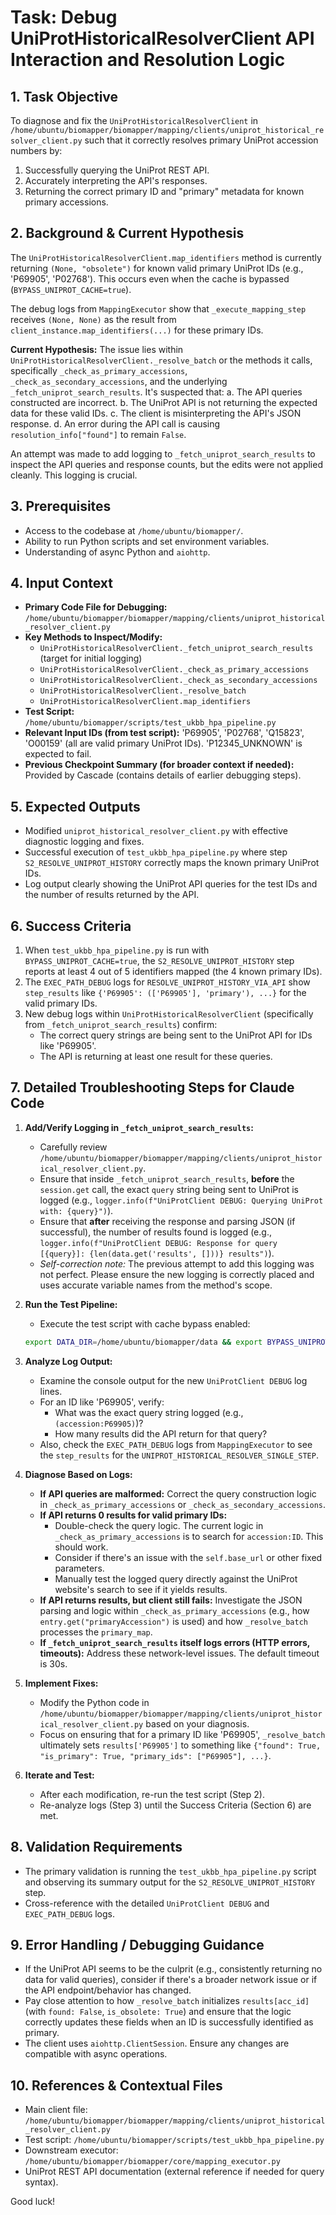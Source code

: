 # Task: Debug UniProtHistoricalResolverClient API Interaction and Resolution Logic

## 1. Task Objective

To diagnose and fix the `UniProtHistoricalResolverClient` in `/home/ubuntu/biomapper/biomapper/mapping/clients/uniprot_historical_resolver_client.py` such that it correctly resolves primary UniProt accession numbers by:
1.  Successfully querying the UniProt REST API.
2.  Accurately interpreting the API's responses.
3.  Returning the correct primary ID and "primary" metadata for known primary accessions.

## 2. Background & Current Hypothesis

The `UniProtHistoricalResolverClient.map_identifiers` method is currently returning `(None, "obsolete")` for known valid primary UniProt IDs (e.g., 'P69905', 'P02768'). This occurs even when the cache is bypassed (`BYPASS_UNIPROT_CACHE=true`).

The debug logs from `MappingExecutor` show that `_execute_mapping_step` receives `(None, None)` as the result from `client_instance.map_identifiers(...)` for these primary IDs.

**Current Hypothesis:** The issue lies within `UniProtHistoricalResolverClient._resolve_batch` or the methods it calls, specifically `_check_as_primary_accessions`, `_check_as_secondary_accessions`, and the underlying `_fetch_uniprot_search_results`. It's suspected that:
    a.  The API queries constructed are incorrect.
    b.  The UniProt API is not returning the expected data for these valid IDs.
    c.  The client is misinterpreting the API's JSON response.
    d.  An error during the API call is causing `resolution_info["found"]` to remain `False`.

An attempt was made to add logging to `_fetch_uniprot_search_results` to inspect the API queries and response counts, but the edits were not applied cleanly. This logging is crucial.

## 3. Prerequisites

*   Access to the codebase at `/home/ubuntu/biomapper/`.
*   Ability to run Python scripts and set environment variables.
*   Understanding of async Python and `aiohttp`.

## 4. Input Context

*   **Primary Code File for Debugging:** `/home/ubuntu/biomapper/biomapper/mapping/clients/uniprot_historical_resolver_client.py`
*   **Key Methods to Inspect/Modify:**
    *   `UniProtHistoricalResolverClient._fetch_uniprot_search_results` (target for initial logging)
    *   `UniProtHistoricalResolverClient._check_as_primary_accessions`
    *   `UniProtHistoricalResolverClient._check_as_secondary_accessions`
    *   `UniProtHistoricalResolverClient._resolve_batch`
    *   `UniProtHistoricalResolverClient.map_identifiers`
*   **Test Script:** `/home/ubuntu/biomapper/scripts/test_ukbb_hpa_pipeline.py`
*   **Relevant Input IDs (from test script):** 'P69905', 'P02768', 'Q15823', 'O00159' (all are valid primary UniProt IDs). 'P12345_UNKNOWN' is expected to fail.
*   **Previous Checkpoint Summary (for broader context if needed):** Provided by Cascade (contains details of earlier debugging steps).

## 5. Expected Outputs

*   Modified `uniprot_historical_resolver_client.py` with effective diagnostic logging and fixes.
*   Successful execution of `test_ukbb_hpa_pipeline.py` where step `S2_RESOLVE_UNIPROT_HISTORY` correctly maps the known primary UniProt IDs.
*   Log output clearly showing the UniProt API queries for the test IDs and the number of results returned by the API.

## 6. Success Criteria

1.  When `test_ukbb_hpa_pipeline.py` is run with `BYPASS_UNIPROT_CACHE=true`, the `S2_RESOLVE_UNIPROT_HISTORY` step reports at least 4 out of 5 identifiers mapped (the 4 known primary IDs).
2.  The `EXEC_PATH_DEBUG` logs for `RESOLVE_UNIPROT_HISTORY_VIA_API` show `step_results` like `{'P69905': (['P69905'], 'primary'), ...}` for the valid primary IDs.
3.  New debug logs within `UniProtHistoricalResolverClient` (specifically from `_fetch_uniprot_search_results`) confirm:
    *   The correct query strings are being sent to the UniProt API for IDs like 'P69905'.
    *   The API is returning at least one result for these queries.

## 7. Detailed Troubleshooting Steps for Claude Code

1.  **Add/Verify Logging in `_fetch_uniprot_search_results`:**
    *   Carefully review `/home/ubuntu/biomapper/biomapper/mapping/clients/uniprot_historical_resolver_client.py`.
    *   Ensure that inside `_fetch_uniprot_search_results`, **before** the `session.get` call, the exact `query` string being sent to UniProt is logged (e.g., `logger.info(f"UniProtClient DEBUG: Querying UniProt with: {query}")`).
    *   Ensure that **after** receiving the response and parsing JSON (if successful), the number of results found is logged (e.g., `logger.info(f"UniProtClient DEBUG: Response for query [{query}]: {len(data.get('results', []))} results")`).
    *   *Self-correction note:* The previous attempt to add this logging was not perfect. Please ensure the new logging is correctly placed and uses accurate variable names from the method's scope.

2.  **Run the Test Pipeline:**
    *   Execute the test script with cache bypass enabled:
      ```bash
      export DATA_DIR=/home/ubuntu/biomapper/data && export BYPASS_UNIPROT_CACHE=true && python /home/ubuntu/biomapper/scripts/test_ukbb_hpa_pipeline.py
      ```

3.  **Analyze Log Output:**
    *   Examine the console output for the new `UniProtClient DEBUG` log lines.
    *   For an ID like 'P69905', verify:
        *   What was the exact query string logged (e.g., `(accession:P69905)`)?
        *   How many results did the API return for that query?
    *   Also, check the `EXEC_PATH_DEBUG` logs from `MappingExecutor` to see the `step_results` for the `UNIPROT_HISTORICAL_RESOLVER_SINGLE_STEP`.

4.  **Diagnose Based on Logs:**
    *   **If API queries are malformed:** Correct the query construction logic in `_check_as_primary_accessions` or `_check_as_secondary_accessions`.
    *   **If API returns 0 results for valid primary IDs:**
        *   Double-check the query logic. The current logic in `_check_as_primary_accessions` is to search for `accession:ID`. This should work.
        *   Consider if there's an issue with the `self.base_url` or other fixed parameters.
        *   Manually test the logged query directly against the UniProt website's search to see if it yields results.
    *   **If API returns results, but client still fails:** Investigate the JSON parsing and logic within `_check_as_primary_accessions` (e.g., how `entry.get("primaryAccession")` is used) and how `_resolve_batch` processes the `primary_map`.
    *   **If `_fetch_uniprot_search_results` itself logs errors (HTTP errors, timeouts):** Address these network-level issues. The default timeout is 30s.

5.  **Implement Fixes:**
    *   Modify the Python code in `/home/ubuntu/biomapper/biomapper/mapping/clients/uniprot_historical_resolver_client.py` based on your diagnosis.
    *   Focus on ensuring that for a primary ID like 'P69905', `_resolve_batch` ultimately sets `results['P69905']` to something like `{"found": True, "is_primary": True, "primary_ids": ["P69905"], ...}`.

6.  **Iterate and Test:**
    *   After each modification, re-run the test script (Step 2).
    *   Re-analyze logs (Step 3) until the Success Criteria (Section 6) are met.

## 8. Validation Requirements

*   The primary validation is running the `test_ukbb_hpa_pipeline.py` script and observing its summary output for the `S2_RESOLVE_UNIPROT_HISTORY` step.
*   Cross-reference with the detailed `UniProtClient DEBUG` and `EXEC_PATH_DEBUG` logs.

## 9. Error Handling / Debugging Guidance

*   If the UniProt API seems to be the culprit (e.g., consistently returning no data for valid queries), consider if there's a broader network issue or if the API endpoint/behavior has changed.
*   Pay close attention to how `_resolve_batch` initializes `results[acc_id]` (with `found: False`, `is_obsolete: True`) and ensure that the logic correctly updates these fields when an ID is successfully identified as primary.
*   The client uses `aiohttp.ClientSession`. Ensure any changes are compatible with async operations.

## 10. References & Contextual Files

*   Main client file: `/home/ubuntu/biomapper/biomapper/mapping/clients/uniprot_historical_resolver_client.py`
*   Test script: `/home/ubuntu/biomapper/scripts/test_ukbb_hpa_pipeline.py`
*   Downstream executor: `/home/ubuntu/biomapper/biomapper/core/mapping_executor.py`
*   UniProt REST API documentation (external reference if needed for query syntax).

Good luck!
